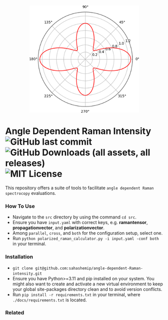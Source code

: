
<p align="center">
  <img src="./ramani.png" alt="Logo" width="350"/>
</p>

# Angle Dependent Raman Intensity ![GitHub last commit](https://img.shields.io/github/last-commit/sahashemip/angle-dependent-Raman-intensity) ![GitHub Downloads (all assets, all releases)](https://img.shields.io/github/downloads/sahashemip/angle-dependent-Raman-intensity/total) ![MIT License](https://img.shields.io/badge/license-MIT-blue.svg)





This repository offers a suite of tools to facilitate `angle dependent Raman spectrocopy` evaluations. 

### How To Use
- Navigate to the `src` directory by using the command `cd src`.
- Ensure you have `input.yaml` with correct keys, e.g. **ramantensor**, **propagationvector**, and **polarizationvector**.
- Among `parallel`, `cross`, and `both` for the configuration setup, select one.
- Run ```python polarized_raman_calculator.py -i input.yaml -conf both``` in your terminal.

### Installation
- `git clone git@github.com:sahashemip/angle-dependent-Raman-intensity.git`
- Ensure you have Python>=3.11 and pip installed on your system. You might also want to create and activate a new virtual environment to keep your global site-packages directory clean and to avoid version conflicts.
- Run `pip install -r requirements.txt` in your terminal, where `./docs/requirements.txt` is located.

### Related


